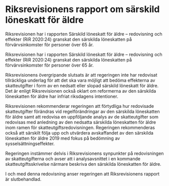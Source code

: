 # Riksrevisionens rapport om särskild löneskatt för äldre

Riksrevisionen har i rapporten Särskild löneskatt för äldre – redovisning och effekter (RiR 2020:24) granskat den särskilda löneskatten på förvärvsinkomster för personer över 65 år.

Riksrevisionen har i rapporten Särskild löneskatt för äldre – redovisning och effekter (RiR 2020:24) granskat den särskilda löneskatten på förvärvsinkomster för personer över 65 år.

Riksrevisionens övergripande slutsats är att regeringen inte har redovisat tillräckliga underlag för att det ska vara möjligt att bedöma effekterna av skatteutgifter i form av en nedsatt eller slopad särskild löneskatt för äldre. Det är enligt Riksrevisionen också oklart om reformerna av den särskilda löneskatten för äldre har infriat riksdagens intentioner.

Riksrevisionen rekommenderar regeringen att förtydliga hur redovisade
skatteutgifter förändras vid regelförändringar av den särskilda löneskatten för äldre samt att redovisa en uppföljande analys av de skatteutgifter som redovisas med anledning av den nedsatta särskilda löneskatten för äldre inom ramen för skatteutgiftsredovisningen. Regeringen rekommenderas också att särskilt följa upp och utvärdera avskaffandet av den särskilda löneskatten för äldre 2019 med fokus på bedömning av sysselsättningseffekter.

Regeringen instämmer delvis i Riksrevisionens synpunkter på
redovisningen av skatteutgifterna och avser att i analysavsnittet i en
kommande skatteutgiftsskrivelse närmare beskriva den särskilda löneskatten för äldre.

I och med denna redovisning anser regeringen att Riksrevisionens
rapport är slutbehandlad.
